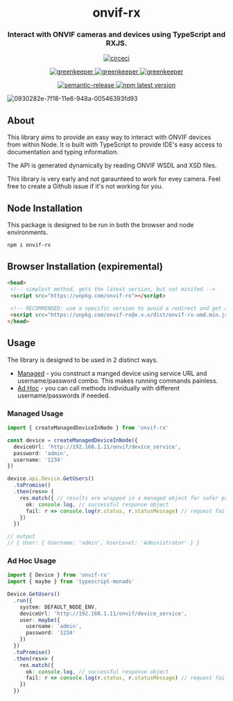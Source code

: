 <h1 align="center" style="border-bottom: none;">onvif-rx</h1>
<h3 align="center">Interact with ONVIF cameras and devices using TypeScript and RXJS.</h3>
<p align="center">
  <a href="https://circleci.com/gh/patrickmichalina/onvif-rx">
    <img alt="circeci" src="https://circleci.com/gh/patrickmichalina/onvif-rx.svg?style=shield">
  </a>
  <!-- <a href="https://codeclimate.com/github/patrickmichalina/onvif-rx/test_coverage">
    <img src="https://api.codeclimate.com/v1/badges/f40c9fff2927e49c3ea2/test_coverage" />
  </a>
  <a href="https://codeclimate.com/github/patrickmichalina/onvif-rx/maintainability">
    <img alt="codeclimate" src="https://api.codeclimate.com/v1/badges/f40c9fff2927e49c3ea2/maintainability">
  </a> -->
</p>
<p align="center">
  <a href="https://greenkeeper.io">
    <img alt="greenkeeper" src="https://badges.greenkeeper.io/semantic-release/semantic-release.svg">
  </a>
  <a href="https://david-dm.org/patrickmichalina/onvif-rx">
    <img alt="greenkeeper" src="https://david-dm.org/patrickmichalina/onvif-rx/status.svg">
  </a>
  <a href="https://david-dm.org/patrickmichalina/onvif-rx?type=dev">
    <img alt="greenkeeper" src="https://david-dm.org/patrickmichalina/onvif-rx/dev-status.svg">
  </a>
</p>
<p align="center">
  <a href="https://github.com/semantic-release/semantic-release">
    <img alt="semantic-release" src="https://img.shields.io/badge/%20%20%F0%9F%93%A6%F0%9F%9A%80-semantic--release-e10079.svg">
  </a>
  <a href="https://www.npmjs.com/package/onvif-rx">
    <img alt="npm latest version" src="https://img.shields.io/npm/v/onvif-rx/latest.svg">
  </a>
</p>

![0930282e-7f18-11e6-948a-00546393fd93](https://cloud.githubusercontent.com/assets/6701211/25729535/89c26d18-30fb-11e7-8701-af3bcdda410f.png)

## About
This library aims to provide an easy way to interact with ONVIF devices from within Node. It is built with TypeScript to provide IDE's easy access to
documentation and typing information. 

The API is generated dynamically by reading ONVIF WSDL and XSD files.

This library is very early and not garaunteed to work for evey camera. Feel free to create a Github issue if it's not working for you.

## Node Installation
This package is designed to be run in both the browser and node environments.
```sh
npm i onvif-rx
```

## Browser Installation (expiremental)
```html
<head>
 <!-- simplest method, gets the latest version, but not minifed -->
 <script src="https://unpkg.com/onvif-rx"></script>
 
 <!-- RECOMMENDED: use a specific version to avoid a redirect and get a minified version --> 
 <script src="https://unpkg.com/onvif-rx@x.x.x/dist/onvif-rx-umd.min.js"></script>
</head>
```

## Usage
The library is designed to be used in 2 distinct ways.
- [Managed](#managed-usage) - you construct a manged device using service URL and username/password combo. This makes running commands painless.
- [Ad Hoc](#ad-hoc-usage) - you can call methods individually with different username/passwords if needed.

### Managed Usage
```ts
import { createManagedDeviceInNode } from 'onvif-rx'

const device = createManagedDeviceInNode({
  deviceUrl: 'http://192.168.1.11/onvif/device_service',
  password: 'admin',
  username: '1234'
})

device.api.Device.GetUsers()
  .toPromise()
  .then(res=> {
    res.match({ // results are wrapped in a managed object for safer processing
      ok: console.log, // successful response object
      fail: r => console.log(r.status, r.statusMessage) // request failure object
    })
  }) 

// output
// { User: { Username: 'admin', UserLevel: 'Administrator' } }
```

### Ad Hoc Usage
```ts
import { Device } from 'onvif-rx'
import { maybe } from 'typescript-monads'

Device.GetUsers()
  .run({
    system: DEFAULT_NODE_ENV,
    deviceUrl: 'http://192.168.1.11/onvif/device_service',
    user: maybe({
      username: 'admin',
      password: '1234'
    })
  })
  .toPromise()
  .then(res=> {
    res.match({
      ok: console.log, // successful response object
      fail: r => console.log(r.status, r.statusMessage) // request failure object
    })
  }) 
```